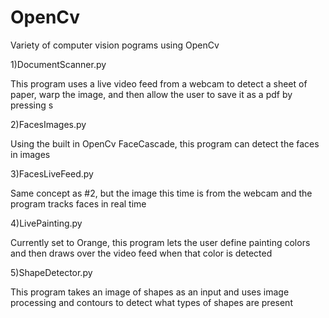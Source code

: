 # OpenCv
Variety of computer vision pograms using OpenCv

1)DocumentScanner.py
  
  This program uses a live video feed from a webcam to detect a sheet of paper, warp the image, and then allow the user to save it as a pdf by pressing s   

2)FacesImages.py
  
  Using the built in OpenCv FaceCascade, this program can detect the faces in images

3)FacesLiveFeed.py
  
  Same concept as #2, but the image this time is from the webcam and the program tracks faces in real time

4)LivePainting.py
  
  Currently set to Orange, this program lets the user define painting colors and then draws over the video feed when that color is detected

5)ShapeDetector.py
  
  This program takes an image of shapes as an input and uses image processing and contours to detect what types of shapes are present
